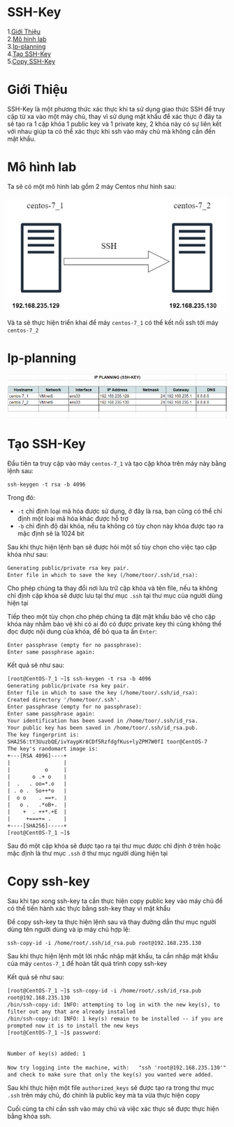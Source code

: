 # SSH-Key

1.[Giới Thiệu](#gioithieu)  
2.[Mô hình lab](#mohinhlab)  
3.[Ip-planning](#ip-planning)  
4.[Tạo SSH-Key](#create-sshkey)  
5.[Copy SSH-Key](#copy-sshkey)  


<a name="gioithieu"></a>
# Giới Thiệu
SSH-Key là một phương thức xác thực khi ta sử dụng giao thức SSH để truy cập từ xa vào một máy chủ, thay vì sử dụng mật khẩu để xác thực ở đây ta sẽ tạo ra 1 cặp khóa 1 public key và 1 private key, 2 khóa này có sự liên kết với nhau giúp ta có thể xác thực khi ssh vào máy chủ mà không cần đến mật khẩu. 



<a name="mohinhlab"></a>
# Mô hình lab

Ta sẽ có một mô hình lab gồm 2 máy Centos như hình sau:


<img src="https://github.com/Vy5blkk/Linux/blob/master/Images/SSH-KEY.png">


Và ta sẽ thực hiện triển khai để máy `centos-7_1` có thể kết nối ssh tới máy `centos-7_2`



<a name="ip-planning"></a>
# Ip-planning
<img src="https://github.com/Vy5blkk/Linux/blob/master/Images/ip-planning.png">

<a name="create-sshkey"></a>
# Tạo SSH-Key
Đầu tiên ta truy cập vào máy `centos-7_1` và tạo cặp khóa trên máy này bằng lệnh sau:
```
ssh-keygen -t rsa -b 4096
```
Trong đó:  
- `-t` chỉ định loại mã hóa được sử dụng, ở đây là rsa, bạn cũng có thể chỉ định một loại mã hóa khác được hỗ trợ  
- `-b` chỉ định độ dài khóa, nếu ta không có tùy chọn này khóa được tạo ra mặc định sẽ là 1024 bit


Sau khi thực hiện lệnh bạn sẽ được hỏi một số tùy chọn cho việc tạo cặp khóa như sau:
```
Generating public/private rsa key pair.
Enter file in which to save the key (/home/toor/.ssh/id_rsa):
```
Cho phép chúng ta thay đổi nơi lưu trữ cặp khóa và tên file, nếu ta không chỉ định cặp khóa sẽ được lưu tại thư mục `.ssh` tại thư mục của người dùng hiện tại


Tiếp theo một tùy chọn cho phép chúng ta đặt mật khẩu bảo vệ cho cặp khóa này nhằm bảo vệ khi có ai đó có được private key thì cũng không thể đọc được nội dung của khóa, để bỏ qua ta ấn `Enter`:

```
Enter passphrase (empty for no passphrase):
Enter same passphrase again:
```

Kết quả sẽ như sau:
```
[root@CentOS-7_1 ~]$ ssh-keygen -t rsa -b 4096
Generating public/private rsa key pair.
Enter file in which to save the key (/home/toor/.ssh/id_rsa):
Created directory '/home/toor/.ssh'.
Enter passphrase (empty for no passphrase):
Enter same passphrase again:
Your identification has been saved in /home/toor/.ssh/id_rsa.
Your public key has been saved in /home/toor/.ssh/id_rsa.pub.
The key fingerprint is:
SHA256:tY3UuzbQE/ivYaypKr8CDf5RzfdgfKus+lyZPM7W0fI toor@CentOS-7
The key's randomart image is:
+---[RSA 4096]----+
|                 |
|           o     |
|       o .+ o    |
|  .   . oo=*.o   |
| . o .  So++*o   |
|  o o    . ==+.  |
|   o .   .*oB+.  |
|    +  . ++*.+E  |
|     +===+= .    |
+----[SHA256]-----+
[root@CentOS-7_1 ~]$
```

Sau đó một cặp khóa sẽ được tạo ra tại thư mục được chỉ định ở trên hoặc mặc định là thư mục `.ssh` ở thư mục người dùng hiện tại

<!-- ### Windows
Đối với windows ta có thể tạo ssh-key bằng một số phần mềm như Putty, MobaXterm hoặc có thể cài git và sử dụng git-bash -->

<a name="ssh-copy-id"></a>
# Copy ssh-key
Sau khi tạo xong ssh-key ta cần thực hiện copy public key vào máy chủ để có thể tiến hành xác thực bằng ssh-key thay vì mật khẩu

Để copy ssh-key ta thực hiện lệnh sau và thay đường dẫn thư mục người dùng tên người dùng và ip máy chủ hợp lệ:

```
ssh-copy-id -i /home/root/.ssh/id_rsa.pub root@192.168.235.130
```

Sau khi thực hiện lệnh một lời nhắc nhập mật khẩu, ta cần nhập mật khẩu của máy `centos-7_1` để hoàn tất quá trình copy ssh-key

Kết quả sẽ như sau:
```
[root@CentOS-7_1 ~]$ ssh-copy-id -i /home/root/.ssh/id_rsa.pub root@192.168.235.130
/bin/ssh-copy-id: INFO: attempting to log in with the new key(s), to filter out any that are already installed
/bin/ssh-copy-id: INFO: 1 key(s) remain to be installed -- if you are prompted now it is to install the new keys
[root@CentOS-7_1 ~]$ password:


Number of key(s) added: 1

Now try logging into the machine, with:   "ssh 'root@192.168.235.130'"
and check to make sure that only the key(s) you wanted were added.
```

Sau khi thực hiện một file `authorized_keys` sẽ được tạo ra trong thư mục `.ssh` trên máy chủ, đó chính là public key mà ta vừa thực hiện copy

Cuối cùng ta chỉ cần ssh vào máy chủ và việc xác thực sẽ được thực hiện bằng khóa ssh.